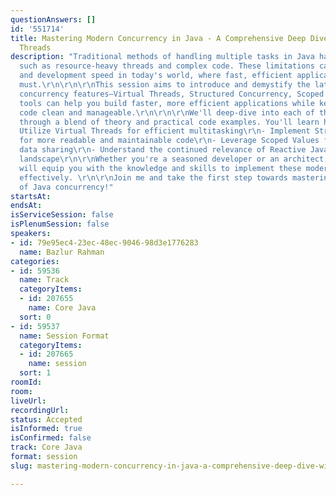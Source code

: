 ```yaml
---
questionAnswers: []
id: '551714'
title: Mastering Modern Concurrency in Java - A Comprehensive Deep Dive with Virtual
  Threads
description: "Traditional methods of handling multiple tasks in Java have limitations,
  such as resource-heavy threads and complex code. These limitations can hinder performance
  and development speed in today's world, where fast, efficient applications are a
  must.\r\n\r\n\r\nThis session aims to introduce and demystify the latest Java 21
  concurrency features—Virtual Threads, Structured Concurrency, Scoped Values. These
  tools can help you build faster, more efficient applications while keeping your
  code clean and manageable.\r\n\r\n\r\nWe'll deep-dive into each of these four topics
  through a blend of theory and practical code examples. You'll learn how to:\r\n-
  Utilize Virtual Threads for efficient multitasking\r\n- Implement Structured Concurrency
  for more readable and maintainable code\r\n- Leverage Scoped Values for smarter
  data sharing\r\n- Understand the continued relevance of Reactive Java in this new
  landscape\r\n\r\nWhether you're a seasoned developer or an architect, this session
  will equip you with the knowledge and skills to implement these modern features
  effectively. \r\n\r\nJoin me and take the first step towards mastering the future
  of Java concurrency!"
startsAt: 
endsAt: 
isServiceSession: false
isPlenumSession: false
speakers:
- id: 79e95ec4-23ec-48ec-9046-98d3e1776283
  name: Bazlur Rahman
categories:
- id: 59536
  name: Track
  categoryItems:
  - id: 207655
    name: Core Java
  sort: 0
- id: 59537
  name: Session Format
  categoryItems:
  - id: 207665
    name: session
  sort: 1
roomId: 
room: 
liveUrl: 
recordingUrl: 
status: Accepted
isInformed: true
isConfirmed: false
track: Core Java
format: session
slug: mastering-modern-concurrency-in-java-a-comprehensive-deep-dive-with-virtual-threads

---
```


